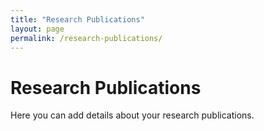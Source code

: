 ```yaml
---
title: "Research Publications"
layout: page
permalink: /research-publications/
---
```


# Research Publications

Here you can add details about your research publications.

